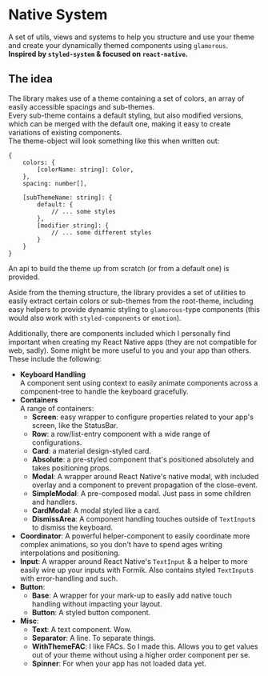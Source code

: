 # Native System
A set of utils, views and systems to help you structure and use your theme 
and create your dynamically themed components using `glamorous`.  
**Inspired by `styled-system` &  focused on `react-native`.**

## The idea
The library makes use of a theme containing a set of colors, 
an array of easily accessible spacings and sub-themes.  
Every sub-theme contains a default styling, but also modified versions, which
can be merged with the default one, making it easy to create variations of 
existing components.  
The theme-object will look something like this when written out:  

    {
        colors: {
            [colorName: string]: Color,
        },
        spacing: number[],
        
        [subThemeName: string]: {
            default: {
                // ... some styles 
            },
            [modifier string]: {
                // ... some different styles
            }
        }
    }
    
An api to build the theme up from scratch (or from a default one) is provided.

Aside from the theming structure, the library provides a set of utilities to
easily extract certain colors or sub-themes from the root-theme, including easy
helpers to provide dynamic styling to `glamorous`-type components (this would also 
work with `styled-components` or `emotion`).

Additionally, there are components included which I personally find 
important when creating my React Native apps (they are not compatible for web, sadly). 
Some might be more useful to you and your app than others.   
These include the following:   
  * **Keyboard Handling**  
    A component sent using context to easily animate components across a component-tree
    to handle the keyboard gracefully.
  * **Containers**  
    A range of containers:
    * **Screen**: easy wrapper to configure properties related to your app's screen, 
    like the StatusBar.
    * **Row**: a row/list-entry component with a wide range of configurations.
    * **Card**: a material design-styled card.
    * **Absolute**: a pre-styled component that's positioned absolutely and takes 
    positioning props.
    * **Modal**: A wrapper around React Native's native modal, with included overlay and 
    a component to prevent propagation of the close-event.
    * **SimpleModal**: A pre-composed modal. Just pass in some children and handlers.
    * **CardModal**: A modal styled like a card.
    * **DismissArea**: A component handling touches outside of `TextInput`s to dismiss
    the keyboard.
  *  **Coordinator**: A powerful helper-component to easily coordinate more complex 
  animations, so you don't have to spend ages writing interpolations and positioning.
  * **Input**: A wrapper around React Native's `TextInput` & a helper to more easily wire 
  up your inputs with Formik. Also contains styled `TextInput`s with error-handling and such.
  * **Button**:
    * **Base**: A wrapper for your mark-up to easily add native touch handling without 
    impacting your layout.
    * **Button**: A styled button component.
  * **Misc**:
    * **Text**: A text component. Wow.
    * **Separator**: A line. To separate things.
    * **WithThemeFAC**: I like FACs. So I made this. Allows you to get values out of 
    your theme without using a higher order component per se.
    * **Spinner**: For when your app has not loaded data yet.